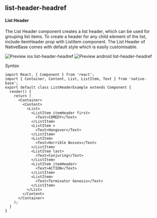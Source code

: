 ## list-header-headref
#### List Header

The List Header component creates a list header, which can be used for grouping list items. To create a header for any child element of the list, include itemHeader prop with ListItem component. The List Header of NativeBase comes with default style which is easily customisable.

![Preview ios list-header-headref](https://github.com/GeekyAnts/NativeBase-KitchenSink/raw/v2.2.0/screenshots/ios/list-header.png)
![Preview android list-header-headref](https://github.com/GeekyAnts/NativeBase-KitchenSink/raw/v2.2.0/screenshots/android/list-header.png)

*Syntax*

<pre class="line-numbers"><code class="language-jsx">import React, { Component } from 'react';
import { Container, Content, List, ListItem, Text } from 'native-base';
export default class ListHeaderExample extends Component {
  render() {
    return (
      &lt;Container>
        &lt;Content>
          &lt;List>
            &lt;ListItem itemHeader first>
              &lt;Text>COMEDY&lt;/Text>
            &lt;/ListItem>
            &lt;ListItem >
              &lt;Text>Hangover&lt;/Text>
            &lt;/ListItem>
            &lt;ListItem>
              &lt;Text>Horrible Bosses&lt;/Text>
            &lt;/ListItem>
            &lt;ListItem last>
              &lt;Text>Conjuring&lt;/Text>
            &lt;/ListItem>
            &lt;ListItem itemHeader>
              &lt;Text>ACTION&lt;/Text>
            &lt;/ListItem>
            &lt;ListItem>
              &lt;Text>Terminator Genesis&lt;/Text>
            &lt;/ListItem>
          &lt;/List>
        &lt;/Content>
      &lt;/Container>
    );
  }
}</code></pre><br />

